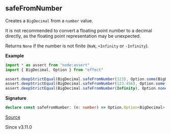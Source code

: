 ## safeFromNumber

Creates a `BigDecimal` from a `number` value.

It is not recommended to convert a floating point number to a decimal directly,
as the floating point representation may be unexpected.

Returns `None` if the number is not finite (`NaN`, `+Infinity` or `-Infinity`).

**Example**

```ts
import * as assert from "node:assert"
import { BigDecimal, Option } from "effect"

assert.deepStrictEqual(BigDecimal.safeFromNumber(123), Option.some(BigDecimal.make(123n, 0)))
assert.deepStrictEqual(BigDecimal.safeFromNumber(123.456), Option.some(BigDecimal.make(123456n, 3)))
assert.deepStrictEqual(BigDecimal.safeFromNumber(Infinity), Option.none())
```

**Signature**

```ts
declare const safeFromNumber: (n: number) => Option.Option<BigDecimal>
```

[Source](https://github.com/Effect-TS/effect/tree/main/packages/effect/src/BigDecimal.ts#L861)

Since v3.11.0